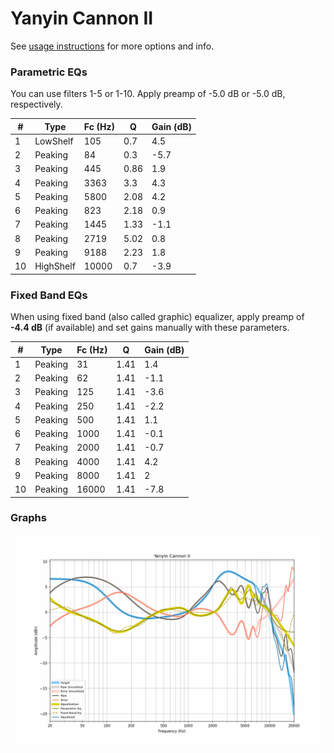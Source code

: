 # Yanyin Cannon II
See [usage instructions](https://github.com/jaakkopasanen/AutoEq#usage) for more options and info.

### Parametric EQs
You can use filters 1-5 or 1-10. Apply preamp of -5.0 dB or -5.0 dB, respectively.

|   # | Type      |   Fc (Hz) |    Q |   Gain (dB) |
|-----|-----------|-----------|------|-------------|
|   1 | LowShelf  |       105 | 0.7  |         4.5 |
|   2 | Peaking   |        84 | 0.3  |        -5.7 |
|   3 | Peaking   |       445 | 0.86 |         1.9 |
|   4 | Peaking   |      3363 | 3.3  |         4.3 |
|   5 | Peaking   |      5800 | 2.08 |         4.2 |
|   6 | Peaking   |       823 | 2.18 |         0.9 |
|   7 | Peaking   |      1445 | 1.33 |        -1.1 |
|   8 | Peaking   |      2719 | 5.02 |         0.8 |
|   9 | Peaking   |      9188 | 2.23 |         1.8 |
|  10 | HighShelf |     10000 | 0.7  |        -3.9 |

### Fixed Band EQs
When using fixed band (also called graphic) equalizer, apply preamp of **-4.4 dB** (if available) and set gains manually with these parameters.

|   # | Type    |   Fc (Hz) |    Q |   Gain (dB) |
|-----|---------|-----------|------|-------------|
|   1 | Peaking |        31 | 1.41 |         1.4 |
|   2 | Peaking |        62 | 1.41 |        -1.1 |
|   3 | Peaking |       125 | 1.41 |        -3.6 |
|   4 | Peaking |       250 | 1.41 |        -2.2 |
|   5 | Peaking |       500 | 1.41 |         1.1 |
|   6 | Peaking |      1000 | 1.41 |        -0.1 |
|   7 | Peaking |      2000 | 1.41 |        -0.7 |
|   8 | Peaking |      4000 | 1.41 |         4.2 |
|   9 | Peaking |      8000 | 1.41 |         2   |
|  10 | Peaking |     16000 | 1.41 |        -7.8 |

### Graphs
![](./Yanyin%20Cannon%20II.png)

